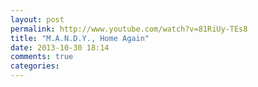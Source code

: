 ```yaml
---
layout: post
permalink: http://www.youtube.com/watch?v=81RiUy-TEs8
title: "M.A.N.D.Y., Home Again"
date: 2013-10-30 18:14
comments: true
categories: 
---
```

